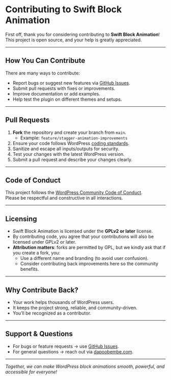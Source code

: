 # Contributing to Swift Block Animation

First off, thank you for considering contributing to **Swift Block Animation**!  
This project is open source, and your help is greatly appreciated.

---

## How You Can Contribute

There are many ways to contribute:

- Report bugs or suggest new features via [GitHub Issues](../../issues).
- Submit pull requests with fixes or improvements.
- Improve documentation or add examples.
- Help test the plugin on different themes and setups.

---

## Pull Requests

1. **Fork** the repository and create your branch from `main`.
   - Example: `feature/stagger-animation-improvements`
2. Ensure your code follows WordPress [coding standards](https://developer.wordpress.org/coding-standards/wordpress-coding-standards/php/).
3. Sanitize and escape all inputs/outputs for security.
4. Test your changes with the latest WordPress version.
5. Submit a pull request and describe your changes clearly.

---

## Code of Conduct

This project follows the [WordPress Community Code of Conduct](https://make.wordpress.org/handbook/code-of-conduct/).  
Please be respectful and constructive in all interactions.

---

## Licensing

- Swift Block Animation is licensed under the **GPLv2 or later** license.
- By contributing code, you agree that your contributions will also be licensed under GPLv2 or later.
- **Attribution matters**: forks are permitted by GPL, but we kindly ask that if you create a fork, you:
  - Use a different name and branding (to avoid user confusion).
  - Consider contributing back improvements here so the community benefits.

---

## Why Contribute Back?

- Your work helps thousands of WordPress users.
- It keeps the project strong, reliable, and community-driven.
- You’ll be recognized as a contributor.

---

## Support & Questions

- For bugs or feature requests → use [GitHub Issues](../../issues).
- For general questions → reach out via [dapoobembe.com](https://www.dapoobembe.com).

---

_Together, we can make WordPress block animations smooth, powerful, and accessible for everyone!_
